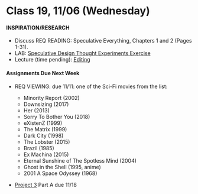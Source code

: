  # Class 19, 11/06 (Wednesday)


#### INSPIRATION/RESEARCH

 *  Discuss REQ READING: Speculative Everything, Chapters 1 and 2 (Pages 1-31). 
 *  LAB: [Speculative Design Thought Experiments Exercise](https://docs.google.com/document/d/1GMtD06JEClsKpKafFgaFh9QXRhHSPXCsXrhaCIWawiY/edit?usp=sharing) 
 * Lecture (time pending): [Editing](https://docs.google.com/presentation/d/13qOxrtrMpmYPSZ4qcbl82TZd2EHHyaBk7luHYXuyA14/edit?usp=sharing)

 #### Assignments Due Next Week
 
* REQ VIEWING: due 11/11: one of the Sci-Fi movies from the list:

  * Minority Report (2002)
  * Downsizing (2017)
  * Her (2013)
  * Sorry To Bother You (2018)
  * eXistenZ (1999)
  * The Matrix (1999)
  * Dark City (1998)
  * The Lobster (2015)
  * Brazil (1985)
  * Ex Machina (2015)
  * Eternal Sunshine of The Spotless Mind (2004)
  * Ghost in the Shell (1995, anime)
  * 2001 A Space Odyssey (1968)

* [Project 3](seatbelts.md) Part A due 11/18
